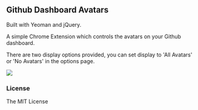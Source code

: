 ## Github Dashboard Avatars

Built with Yeoman and jQuery.

A simple Chrome Extension which controls the avatars on your Github dashboard.

There are two display options provided, you can set display to 'All Avatars' or 'No Avatars' in the options page.

![](http://cl.ly/image/0F102w1R3w1T/download/all-avatars.png)

### License

The MIT License